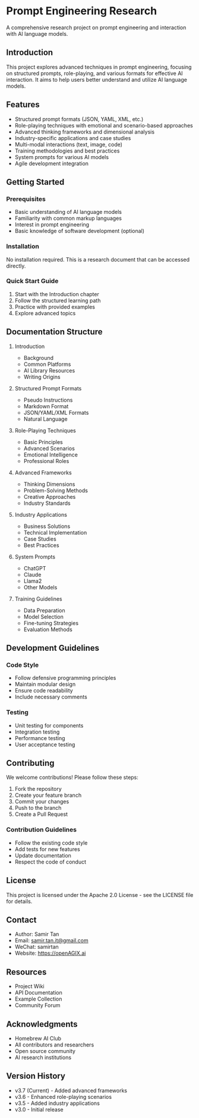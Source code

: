 # Prompt Engineering Research

A comprehensive research project on prompt engineering and interaction with AI language models.

## Introduction

This project explores advanced techniques in prompt engineering, focusing on structured prompts, role-playing, and various formats for effective AI interaction. It aims to help users better understand and utilize AI language models.

## Features

- Structured prompt formats (JSON, YAML, XML, etc.)
- Role-playing techniques with emotional and scenario-based approaches
- Advanced thinking frameworks and dimensional analysis
- Industry-specific applications and case studies
- Multi-modal interactions (text, image, code)
- Training methodologies and best practices
- System prompts for various AI models
- Agile development integration

## Getting Started

### Prerequisites

- Basic understanding of AI language models
- Familiarity with common markup languages
- Interest in prompt engineering
- Basic knowledge of software development (optional)

### Installation

No installation required. This is a research document that can be accessed directly.

### Quick Start Guide

1. Start with the Introduction chapter
2. Follow the structured learning path
3. Practice with provided examples
4. Explore advanced topics

## Documentation Structure

1. Introduction
   - Background
   - Common Platforms
   - AI Library Resources
   - Writing Origins

2. Structured Prompt Formats
   - Pseudo Instructions
   - Markdown Format
   - JSON/YAML/XML Formats
   - Natural Language

3. Role-Playing Techniques
   - Basic Principles
   - Advanced Scenarios
   - Emotional Intelligence
   - Professional Roles

4. Advanced Frameworks
   - Thinking Dimensions
   - Problem-Solving Methods
   - Creative Approaches
   - Industry Standards

5. Industry Applications
   - Business Solutions
   - Technical Implementation
   - Case Studies
   - Best Practices

6. System Prompts
   - ChatGPT
   - Claude
   - Llama2
   - Other Models

7. Training Guidelines
   - Data Preparation
   - Model Selection
   - Fine-tuning Strategies
   - Evaluation Methods

## Development Guidelines

### Code Style

- Follow defensive programming principles
- Maintain modular design
- Ensure code readability
- Include necessary comments

### Testing

- Unit testing for components
- Integration testing
- Performance testing
- User acceptance testing

## Contributing

We welcome contributions! Please follow these steps:

1. Fork the repository
2. Create your feature branch
3. Commit your changes
4. Push to the branch
5. Create a Pull Request

### Contribution Guidelines

- Follow the existing code style
- Add tests for new features
- Update documentation
- Respect the code of conduct

## License

This project is licensed under the Apache 2.0 License - see the LICENSE file for details.

## Contact

- Author: Samir Tan
- Email: samir.tan.it@gmail.com
- WeChat: samirtan
- Website: https://openAGIX.ai

## Resources

- Project Wiki
- API Documentation
- Example Collection
- Community Forum

## Acknowledgments

- Homebrew AI Club
- All contributors and researchers
- Open source community
- AI research institutions

## Version History

- v3.7 (Current) - Added advanced frameworks
- v3.6 - Enhanced role-playing scenarios
- v3.5 - Added industry applications
- v3.0 - Initial release
